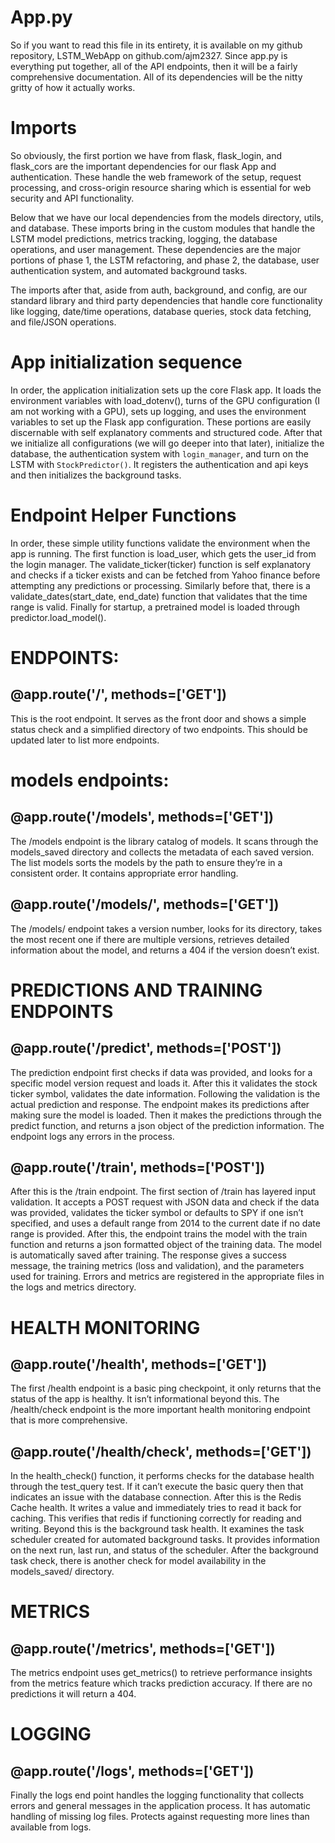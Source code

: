 # App.py
So if you want to read this file in its entirety, it is available on my github repository, LSTM_WebApp on github.com/ajm2327. Since app.py is everything put together, all of the API endpoints, then it will be a fairly comprehensive documentation. All of its dependencies will be the nitty gritty of how it actually works.

# Imports
So obviously, the first portion we have from flask, flask_login, and flask_cors are the important dependencies for our flask App and authentication. These handle the web framework of the setup, request processing, and cross-origin resource sharing which is essential for web security and API functionality. 

Below that we have our local dependencies from the models directory, utils, and database. These imports bring in the custom modules that handle the LSTM model predictions, metrics tracking, logging, the database operations, and user management. These dependencies are the major portions of phase 1, the LSTM refactoring, and phase 2, the database, user authentication system, and automated background tasks. 

The imports after that, aside from auth, background, and config, are our standard library and third party dependencies that handle core functionality like logging, date/time operations, database queries, stock data fetching, and file/JSON operations. 


# App initialization sequence
In order, the application initialization sets up the core Flask app. It loads the environment variables with load_dotenv(), turns of the GPU configuration (I am not working with a GPU), sets up logging, and uses the environment variables to set up the Flask app configuration. These portions are easily discernable with self explanatory comments and structured code. After that we initialize all configurations (we will go deeper into that later), initialize the database, the authentication system with `login_manager`, and turn on the LSTM with `StockPredictor()`. It registers the authentication and api keys and then initializes the background tasks. 

# Endpoint Helper Functions
In order, these simple utility functions validate the environment when the app is running. The first function is load_user, which gets the user_id from the login manager. The validate_ticker(ticker) function is self explanatory and checks if a ticker exists and can be fetched from Yahoo finance before attempting any predictions or processing. Similarly before that, there is a validate_dates(start_date, end_date) function that validates that the time range is valid. Finally for startup, a pretrained model is loaded through predictor.load_model(). 


# ENDPOINTS:

## @app.route('/', methods=['GET'])
This is the root endpoint. It serves as the front door and shows a simple status check and a simplified directory of two endpoints. This should be updated later to list more endpoints. 

# models endpoints:

## @app.route('/models', methods=['GET'])
The /models endpoint is the library catalog of models. It scans through the models_saved directory and collects the metadata of each saved version. The list models sorts the models by the path to ensure they’re in a consistent order. It contains appropriate error handling. 

## @app.route('/models/<version>', methods=['GET'])
The /models/<version> endpoint takes a version number, looks for its directory, takes the most recent one if there are multiple versions, retrieves detailed information about the model, and returns a 404 if the version doesn’t exist. 

# PREDICTIONS AND TRAINING ENDPOINTS

## @app.route('/predict', methods=['POST'])
The prediction endpoint first checks if data was provided, and looks for a specific model version request and loads it. After this it validates the stock ticker symbol, validates the date information. Following the validation is the actual prediction and response. The endpoint makes its predictions after making sure the model is loaded. Then it makes the predictions through the predict function, and returns a json object of the prediction information. The endpoint logs any errors in the process. 


## @app.route('/train', methods=['POST'])
After this is the /train endpoint. The first section of /train has layered input validation. It accepts a POST request with JSON data and check if the data was provided, validates the ticker symbol or defaults to SPY if one isn’t specified, and uses a default range from 2014 to the current date if no date range is provided. After this, the endpoint trains the model with the train function and returns a json formatted object of the training data. The model is automatically saved after training. The response gives a success message, the training metrics (loss and validation), and the parameters used for training. Errors and metrics are registered in the appropriate files in the logs and metrics directory. 


# HEALTH MONITORING

## @app.route('/health', methods=['GET'])
The first /health endpoint is a basic ping checkpoint, it only returns that the status of the app is healthy. It isn’t informational beyond this. The /health/check endpoint is the more important health monitoring endpoint that is more comprehensive. 

## @app.route('/health/check', methods=['GET'])
In the health_check() function, it performs checks for the database health through the test_query test. If it can’t execute the basic query then that indicates an issue with the database connection. 
After this is the Redis Cache health. It writes a value and immediately tries to read it back for caching. This verifies that redis if functioning correctly for reading and writing. 
Beyond this is the background task health. It examines the task scheduler created for automated background tasks. It provides information on the next run, last run, and status of the scheduler. 
After the background task check, there is another check for model availability in the models_saved/ directory. 


# METRICS

## @app.route('/metrics', methods=['GET'])
The metrics endpoint uses get_metrics() to retrieve performance insights from the metrics feature which tracks prediction accuracy. If there are no predictions it will return a 404. 

# LOGGING

## @app.route('/logs', methods=['GET'])
Finally the logs end point handles the logging functionality that collects errors and general messages in the application process. It has automatic handling of missing log files. Protects against requesting more lines than available from logs. 

